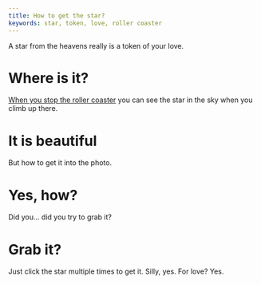 ```yaml
---
title: How to get the star?
keywords: star, token, love, roller coaster
---
```


A star from the heavens really is a token of your love.

# Where is it?
[When you stop the roller coaster](070-rollercoaster.md) you can see the star in the sky when you climb up there.

# It is beautiful
But how to get it into the photo.

# Yes, how?
Did you... did you try to grab it?

# Grab it?
Just click the star multiple times to get it. Silly, yes. For love? Yes.
